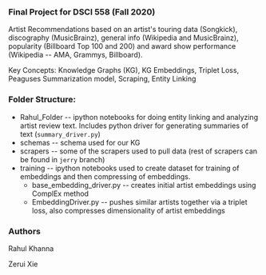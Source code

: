 ### Final Project for DSCI 558 (Fall 2020)

Artist Recommendations based on an artist's touring data (Songkick), discography (MusicBrainz), general info (Wikipedia and MusicBrainz), popularity (Billboard Top 100 and 200) and award show performance (Wikipedia -- AMA, Grammys, Billboard).

Key Concepts: Knowledge Graphs (KG), KG Embeddings, Triplet Loss, Peaguses Summarization model, Scraping, Entity Linking

### Folder Structure:

* Rahul_Folder -- ipython notebooks for doing entity linking and analyzing artist review text. Includes python driver for generating summaries of text (`summary_driver.py`)
* schemas -- schema used for our KG
* scrapers -- some of the scrapers used to pull data (rest of scrapers can be found in `jerry` branch)
* training -- ipython notebooks used to create dataset for training of embeddings and then compressing of embeddings. 
    - base_embedding_driver.py -- creates initial artist embeddings using ComplEx method
    - EmbeddingDriver.py -- pushes similar artists together via a triplet loss, also compresses dimensionality of artist embeddings

### Authors

Rahul Khanna

Zerui Xie